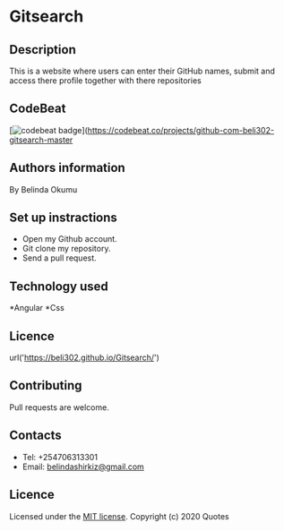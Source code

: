 # Gitsearch

## Description
This is a website where users can enter their GitHub names, submit and access there profile together with there repositories

## CodeBeat
[![codebeat badge](https://codebeat.co/badges/b298fe5c-47b3-4cb3-830b-c4aa60296d06)](https://codebeat.co/projects/github-com-beli302-gitsearch-master

## Authors information
By Belinda Okumu

## Set up instractions
* Open my Github account.
* Git clone my repository.
* Send a pull request.

## Technology used
*Angular
*Css

## Licence
url('https://beli302.github.io/Gitsearch/')

## Contributing
Pull requests are welcome.

## Contacts
* Tel: +254706313301
* Email: belindashirkiz@gmail.com

## Licence
Licensed under the  [MIT license](LICENSE).
Copyright (c) 2020 Quotes